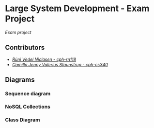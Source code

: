# Large System Development - Exam Project
_Exam project_

## Contributors
- _[Rúni Vedel Niclasen - cph-rn118](https://github.com/Runi-VN)_
- _[Camilla Jenny Valerius Staunstrup - cph-cs340](https://github.com/Castau)_

## Diagrams
### Sequence diagram

### NoSQL Collections

### Class Diagram
